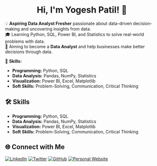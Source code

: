 <h1 align="center">Hi, I'm Yogesh Patil! 👋</h1>  

💡 **Aspiring Data Analyst Fresher** passionate about data-driven decision-making and uncovering insights from data.  
🎓 Learning Python, SQL, Power BI, and Statistics to solve real-world problems with data.  
🎯 Aiming to become a **Data Analyst** and help businesses make better decisions through data.  

🔧 **Skills:**  
- **Programming:** Python, SQL  
- **Data Analysis:** Pandas, NumPy, Statistics  
- **Visualization:** Power BI, Excel, Matplotlib  
- **Soft Skills:** Problem-Solving, Communication, Critical Thinking
  
## 🛠 Skills
- **Programming:** Python, SQL
- **Data Analysis:** Pandas, NumPy, Statistics
- **Visualization:** Power BI, Excel, Matplotlib
- **Soft Skills:** Problem-Solving, Communication, Critical Thinking

## 🌐 Connect with Me
[![LinkedIn](https://img.shields.io/badge/LinkedIn-0077B5?style=for-the-badge&logo=linkedin&logoColor=white)](https://www.linkedin.com/in/yourprofile)
[![Twitter](https://img.shields.io/badge/Twitter-1DA1F2?style=for-the-badge&logo=twitter&logoColor=white)](https://twitter.com/yourusername)
[![GitHub](https://img.shields.io/badge/GitHub-100000?style=for-the-badge&logo=github&logoColor=white)](https://github.com/yourusername)
[![Personal Website](https://img.shields.io/badge/Website-FF7139?style=for-the-badge&logo=firefox&logoColor=white)](https://yourwebsite.com)
